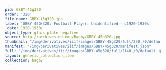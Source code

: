 ```yaml
---
pid: GBBY-45g320
order: '320'
file_name: GBBY-45g320.jpg
label: 'GBBY 45G/320: Football Player: Unidentified - c1920-1930s'
_date: 1920-1930s
object_type: glass plate negative
source: http://archives.nd.edu/Bagby/GBBY-45g320.jpg
thumbnail: "/img/derivatives/iiif/images/GBBY-45g320/full/250,/0/default.jpg"
manifest: "/img/derivatives/iiif/images/GBBY-45g320/manifest.json"
full: "/img/derivatives/iiif/images/GBBY-45g320/full/1140,/0/default.jpg"
layout: generic_collection_item
collection: bagby
---
```

